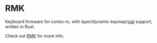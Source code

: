 # RMK

Keyboard firmware for cortex-m, with layer/dynamic keymap/[vial](https://get.vial.today) support, written in Rust.

Check out [RMK](https://rmk.rs) for more info.
   ```
